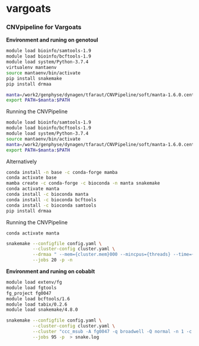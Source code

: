 # vargoats

### CNVpipeline for Vargoats

**Environment and runing on genotoul**

```bash
module load bioinfo/samtools-1.9
module load bioinfo/bcftools-1.9
module load system/Python-3.7.4
virtualenv mantaenv
source mantaenv/bin/activate
pip install snakemake
pip install drmaa

manta=/work2/genphyse/dynagen/tfaraut/CNVPipeline/soft/manta-1.6.0.centos6_x86_64/bin
export PATH=$manta:$PATH
```

Running the CNVPipeline

```bash
module load bioinfo/samtools-1.9
module load bioinfo/bcftools-1.9
module load system/Python-3.7.4
source mantaenv/bin/activate
manta=/work2/genphyse/dynagen/tfaraut/CNVPipeline/soft/manta-1.6.0.centos6_x86_64/bin
export PATH=$manta:$PATH
```

Alternatively

```bash
conda install -n base -c conda-forge mamba
conda activate base
mamba create -c conda-forge -c bioconda -n manta snakemake
conda activate manta
conda install -c bioconda manta
conda install -c bioconda bcftools
conda install -c bioconda samtools
pip install drmaa
```

Running the CNVPipeline
``` 
conda activate manta
```

```bash
snakemake --configfile config.yaml \
          --cluster-config cluster.yaml \
          --drmaa " --mem={cluster.mem}000 --mincpus={threads} --time={cluster.time} -J {cluster.name} -N 1=1" \
          --jobs 20 -p -n
```

**Environment and runing on cobablt**

```bash
module load extenv/fg
module load fgtools
fg_project fg0047
module load bcftools/1.6
module load tabix/0.2.6
module load snakemake/4.8.0
```

```bash
snakemake --configfile config.yaml \
          --cluster-config cluster.yaml \
          --cluster "ccc_msub -A fg0047 -q broadwell -Q normal -n 1 -c {threads} -T {cluster.time} -o manta_job_%j.out -e manta_job_%j.err " \
          --jobs 95 -p  > snake.log
```
